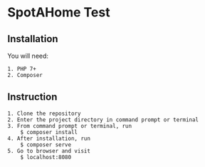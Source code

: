 # SpotAHome Test

## Installation

You will need:
    
    1. PHP 7+
    2. Composer
    
## Instruction
    
    1. Clone the repository
    2. Enter the project directory in command prompt or terminal
    3. From command prompt or terminal, run
        $ composer install
    4. After installation, run
        $ composer serve
    5. Go to browser and visit
        $ localhost:8080
